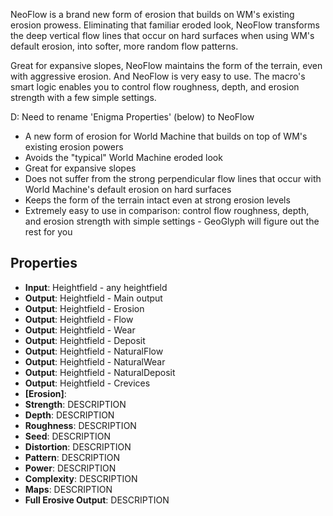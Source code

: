 

NeoFlow is a brand new form of erosion that builds on WM's existing erosion prowess. Eliminating that familiar eroded look, NeoFlow transforms the deep vertical flow lines that occur on hard surfaces when using WM's default erosion, into softer, more random flow patterns.

Great for expansive slopes, NeoFlow maintains the form of the terrain, even with aggressive erosion. And NeoFlow is very easy to use. The macro's smart logic enables you to control flow roughness, depth, and erosion strength with a few simple settings.

D: Need to rename 'Enigma Properties' (below) to NeoFlow

- A new form of erosion for World Machine that builds on top of WM's existing erosion powers
- Avoids the "typical" World Machine eroded look
- Great for expansive slopes
- Does not suffer from the strong perpendicular flow lines that occur with World Machine's default erosion on hard surfaces
- Keeps the form of the terrain intact even at strong erosion levels
- Extremely easy to use in comparison: control flow roughness, depth, and erosion strength with simple settings - GeoGlyph will figure out the rest for you

## Properties
- **Input**: Heightfield - any heightfield
- **Output**: Heightfield - Main output
- **Output**: Heightfield - Erosion
- **Output**: Heightfield - Flow
- **Output**: Heightfield - Wear
- **Output**: Heightfield - Deposit
- **Output**: Heightfield - NaturalFlow
- **Output**: Heightfield - NaturalWear
- **Output**: Heightfield - NaturalDeposit
- **Output**: Heightfield - Crevices
- **[Erosion]**: 
- **Strength**: DESCRIPTION
- **Depth**: DESCRIPTION
- **Roughness**: DESCRIPTION
- **Seed**: DESCRIPTION
- **Distortion**: DESCRIPTION
- **Pattern**: DESCRIPTION
- **Power**: DESCRIPTION
- **Complexity**: DESCRIPTION
- **Maps**: DESCRIPTION
- **Full Erosive Output**: DESCRIPTION


